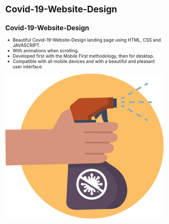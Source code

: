 # Covid-19-Website-Design

## Covid-19-Website-Design

- Beautiful Covid-19-Website-Design landing page using HTML, CSS and JAVASCRIPT.
- With animations when scrolling.
- Developed first with the Mobile First methodology, then for desktop.
- Compatible with all mobile devices and with a beautiful and pleasant user interface.


<img src="images/images/pret-1.png" alt="">
  
